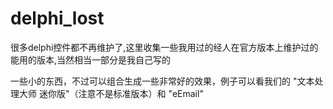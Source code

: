 # delphi_lost
很多delphi控件都不再维护了,这里收集一些我用过的经人在官方版本上维护过的能用的版本,当然相当一部分是我自己写的

一些小的东西，不过可以组合生成一些非常好的效果，例子可以看我们的 "文本处理大师 迷你版"（注意不是标准版本）和 "eEmail"
